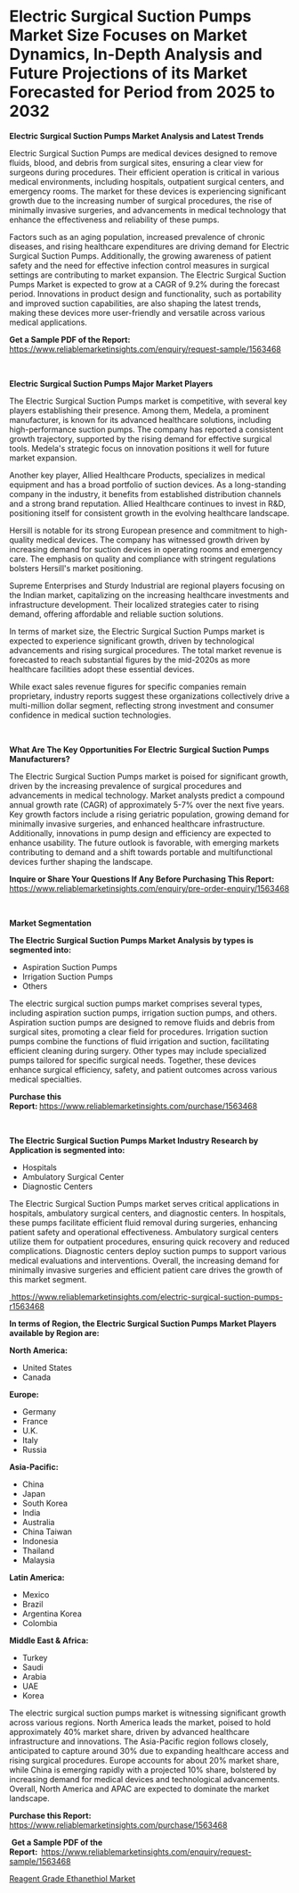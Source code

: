 <p><h1>Electric Surgical Suction Pumps Market Size Focuses on Market Dynamics, In-Depth Analysis and Future Projections of its Market Forecasted for Period from 2025 to 2032</h1></p><p><strong>Electric Surgical Suction Pumps Market Analysis and Latest Trends</strong></p>
<p><p>Electric Surgical Suction Pumps are medical devices designed to remove fluids, blood, and debris from surgical sites, ensuring a clear view for surgeons during procedures. Their efficient operation is critical in various medical environments, including hospitals, outpatient surgical centers, and emergency rooms. The market for these devices is experiencing significant growth due to the increasing number of surgical procedures, the rise of minimally invasive surgeries, and advancements in medical technology that enhance the effectiveness and reliability of these pumps.</p><p>Factors such as an aging population, increased prevalence of chronic diseases, and rising healthcare expenditures are driving demand for Electric Surgical Suction Pumps. Additionally, the growing awareness of patient safety and the need for effective infection control measures in surgical settings are contributing to market expansion. The Electric Surgical Suction Pumps Market is expected to grow at a CAGR of 9.2% during the forecast period. Innovations in product design and functionality, such as portability and improved suction capabilities, are also shaping the latest trends, making these devices more user-friendly and versatile across various medical applications.</p></p>
<p><strong>Get a Sample PDF of the Report:&nbsp;</strong> <a href="https://www.reliablemarketinsights.com/enquiry/request-sample/1563468?utm_campaign=2317&utm_medium=2&utm_source=Github&utm_content=ia&utm_term=04032025&utm_id=electric-surgical-suction-pumps">https://www.reliablemarketinsights.com/enquiry/request-sample/1563468</a></p>
<p>&nbsp;</p>
<p><strong>Electric Surgical Suction Pumps Major Market Players</strong></p>
<p><p>The Electric Surgical Suction Pumps market is competitive, with several key players establishing their presence. Among them, Medela, a prominent manufacturer, is known for its advanced healthcare solutions, including high-performance suction pumps. The company has reported a consistent growth trajectory, supported by the rising demand for effective surgical tools. Medela's strategic focus on innovation positions it well for future market expansion. </p><p>Another key player, Allied Healthcare Products, specializes in medical equipment and has a broad portfolio of suction devices. As a long-standing company in the industry, it benefits from established distribution channels and a strong brand reputation. Allied Healthcare continues to invest in R&D, positioning itself for consistent growth in the evolving healthcare landscape.</p><p>Hersill is notable for its strong European presence and commitment to high-quality medical devices. The company has witnessed growth driven by increasing demand for suction devices in operating rooms and emergency care. The emphasis on quality and compliance with stringent regulations bolsters Hersill's market positioning.</p><p>Supreme Enterprises and Sturdy Industrial are regional players focusing on the Indian market, capitalizing on the increasing healthcare investments and infrastructure development. Their localized strategies cater to rising demand, offering affordable and reliable suction solutions.</p><p>In terms of market size, the Electric Surgical Suction Pumps market is expected to experience significant growth, driven by technological advancements and rising surgical procedures. The total market revenue is forecasted to reach substantial figures by the mid-2020s as more healthcare facilities adopt these essential devices. </p><p>While exact sales revenue figures for specific companies remain proprietary, industry reports suggest these organizations collectively drive a multi-million dollar segment, reflecting strong investment and consumer confidence in medical suction technologies.</p></p>
<p>&nbsp;</p>
<p><strong>What Are The Key Opportunities For Electric Surgical Suction Pumps Manufacturers?</strong></p>
<p><p>The Electric Surgical Suction Pumps market is poised for significant growth, driven by the increasing prevalence of surgical procedures and advancements in medical technology. Market analysts predict a compound annual growth rate (CAGR) of approximately 5-7% over the next five years. Key growth factors include a rising geriatric population, growing demand for minimally invasive surgeries, and enhanced healthcare infrastructure. Additionally, innovations in pump design and efficiency are expected to enhance usability. The future outlook is favorable, with emerging markets contributing to demand and a shift towards portable and multifunctional devices further shaping the landscape.</p></p>
<p><strong>Inquire or Share Your Questions If Any Before Purchasing This Report:</strong> <a href="https://www.reliablemarketinsights.com/enquiry/pre-order-enquiry/1563468?utm_campaign=2317&utm_medium=2&utm_source=Github&utm_content=ia&utm_term=04032025&utm_id=electric-surgical-suction-pumps">https://www.reliablemarketinsights.com/enquiry/pre-order-enquiry/1563468</a></p>
<p>&nbsp;</p>
<p><strong>Market Segmentation</strong></p>
<p><strong>The Electric Surgical Suction Pumps Market Analysis by types is segmented into:</strong></p>
<p><ul><li>Aspiration Suction Pumps</li><li>Irrigation Suction Pumps</li><li>Others</li></ul></p>
<p><p>The electric surgical suction pumps market comprises several types, including aspiration suction pumps, irrigation suction pumps, and others. Aspiration suction pumps are designed to remove fluids and debris from surgical sites, promoting a clear field for procedures. Irrigation suction pumps combine the functions of fluid irrigation and suction, facilitating efficient cleaning during surgery. Other types may include specialized pumps tailored for specific surgical needs. Together, these devices enhance surgical efficiency, safety, and patient outcomes across various medical specialties.</p></p>
<p><strong>Purchase this Report:&nbsp;</strong><a href="https://www.reliablemarketinsights.com/purchase/1563468?utm_campaign=2317&utm_medium=2&utm_source=Github&utm_content=ia&utm_term=04032025&utm_id=electric-surgical-suction-pumps">https://www.reliablemarketinsights.com/purchase/1563468</a></p>
<p>&nbsp;</p>
<p><strong>The Electric Surgical Suction Pumps Market Industry Research by Application is segmented into:</strong></p>
<p><ul><li>Hospitals</li><li>Ambulatory Surgical Center</li><li>Diagnostic Centers</li></ul></p>
<p><p>The Electric Surgical Suction Pumps market serves critical applications in hospitals, ambulatory surgical centers, and diagnostic centers. In hospitals, these pumps facilitate efficient fluid removal during surgeries, enhancing patient safety and operational effectiveness. Ambulatory surgical centers utilize them for outpatient procedures, ensuring quick recovery and reduced complications. Diagnostic centers deploy suction pumps to support various medical evaluations and interventions. Overall, the increasing demand for minimally invasive surgeries and efficient patient care drives the growth of this market segment.</p></p>
<p><a href="https://www.reliablemarketinsights.com/electric-surgical-suction-pumps-r1563468?utm_campaign=2317&utm_medium=2&utm_source=Github&utm_content=ia&utm_term=04032025&utm_id=electric-surgical-suction-pumps">&nbsp;https://www.reliablemarketinsights.com/electric-surgical-suction-pumps-r1563468</a></p>
<p><strong>In terms of Region, the Electric Surgical Suction Pumps Market Players available by Region are:</strong></p>
<p>
    <p> <strong> North America: </strong>
        <ul>
            <li>United States</li>
            <li>Canada</li>
        </ul>
        </p> 
    <p> <strong> Europe: </strong>
        <ul>
            <li>Germany</li>
            <li>France</li>
            <li>U.K.</li>
            <li>Italy</li>
            <li>Russia</li>
        </ul>
        </p> 
    <p> <strong> Asia-Pacific: </strong>
        <ul>
            <li>China</li>
            <li>Japan</li>
            <li>South Korea</li>
            <li>India</li>
            <li>Australia</li>
            <li>China Taiwan</li>
            <li>Indonesia</li>
            <li>Thailand</li>
            <li>Malaysia</li>
        </ul>
        </p> 
    <p> <strong> Latin America: </strong>
        <ul>
            <li>Mexico</li>
            <li>Brazil</li>
            <li>Argentina Korea</li>
            <li>Colombia</li>
        </ul>
        </p> 
    <p> <strong> Middle East & Africa: </strong>
        <ul>
            <li>Turkey</li>
            <li>Saudi</li>
            <li>Arabia</li>
            <li>UAE</li>
            <li>Korea</li>
        </ul>
    </p>
    </p>
<p><p>The electric surgical suction pumps market is witnessing significant growth across various regions. North America leads the market, poised to hold approximately 40% market share, driven by advanced healthcare infrastructure and innovations. The Asia-Pacific region follows closely, anticipated to capture around 30% due to expanding healthcare access and rising surgical procedures. Europe accounts for about 20% market share, while China is emerging rapidly with a projected 10% share, bolstered by increasing demand for medical devices and technological advancements. Overall, North America and APAC are expected to dominate the market landscape.</p></p>
<p><strong>Purchase this Report: </strong><a href="https://www.reliablemarketinsights.com/purchase/1563468?utm_campaign=2317&utm_medium=2&utm_source=Github&utm_content=ia&utm_term=04032025&utm_id=electric-surgical-suction-pumps">https://www.reliablemarketinsights.com/purchase/1563468</a></p>
<p>&nbsp;<strong>Get a Sample PDF of the Report:&nbsp;&nbsp;</strong><a href="https://www.reliablemarketinsights.com/enquiry/request-sample/1563468?utm_campaign=2317&utm_medium=2&utm_source=Github&utm_content=ia&utm_term=04032025&utm_id=electric-surgical-suction-pumps">https://www.reliablemarketinsights.com/enquiry/request-sample/1563468</a></p>
<p><strong></strong></p>
<p><p><a href="https://github.com/antonioc6hal/Market-Research-Report-List-1/blob/main/reagent-grade-ethanethiol-market.md?utm_campaign=2317&utm_medium=2&utm_source=Github&utm_content=ia&utm_term=04032025&utm_id=electric-surgical-suction-pumps">Reagent Grade Ethanethiol Market</a></p></p>